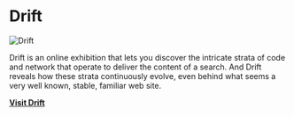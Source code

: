 # Drift

![Drift](https://rethread.art/images/driftBg.jpg)

Drift is an online exhibition that lets you discover the intricate strata of code and network that operate to deliver the content of a search. And Drift reveals how these strata continuously evolve, even behind what seems a very well known, stable, familiar web site.

**[Visit Drift](https://drift.rethread.art)**